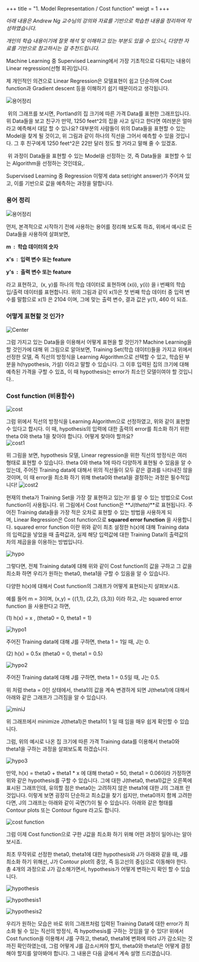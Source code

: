 +++
title = "1. Model Representation / Cost function"
weigt = 1
+++

_아래 내용은 Andrew Ng 교수님의 강의와 자료를 기반으로 학습한 내용을 정리하여 작성하였습니다._

_개인의 학습 내용이기에 잘못 해석 및 이해하고 있는 부분도 있을 수 있으니, 다양한 자료를 기반으로 참고하시는 걸 추천드립니다._

Machine Learning 중 Supervised Learning에서 가장 기초적으로 다뤄지는 내용이 Linear regression(선형 회귀)입니다.

제 개인적인 의견으로 Linear Regression은 모델표현이 쉽고 단순하며 Cost function과 Gradient descent 등을 이해하기 쉽기 때문이라고 생각됩니다.  

![용어정리](https://img1.daumcdn.net/thumb/R1280x0/?scode=mtistory2&fname=http%3A%2F%2Fcfile4.uf.tistory.com%2Fimage%2F997C164E5A5DE803271B61)

 위의 그래프를 보시면, Portland의 집 크기에 따른 가격 Data를 표현한 그래프입니다. 위 Data들을 보고 친구가 만약, 1250 feet^2의 집을 사고 싶다고 한다면 여러분은 얼마라고 예측해서 대답 할 수 있나요? 대부분의 사람들이 위의 Data들을 표현할 수 있는 Model을 찾게 될 것이고, 위 그림과 같이 하나의 직선을 그어서 예측할 수 있을 것입니다. 그 후 친구에게 1250 feet^2은 22만 달러 정도 할 거라고 말해 줄 수 있겠죠.

 위 과정이 Data들을 표현할 수 있는 Model을 선정하는 것, 즉 Data들을  표현할 수 있는 Algorithm을 선정하는 것인데요,.

Supervised Learning 중 Regression 이렇게 data set(right answer)가 주어져 있고, 이를 기반으로 값을 예측하는 과정을 말합니다.

### 용어 정리

![용어정리](https://img1.daumcdn.net/thumb/R1280x0/?scode=mtistory2&fname=http%3A%2F%2Fcfile10.uf.tistory.com%2Fimage%2F994CA24F5A5DE9B118295F)


먼저, 본격적으로 시작하기 전에 사용하는 용어를 정리해 보도록 하죠, 위에서 예시로 든 Data들을 사용하여 살펴보면, 

**m  :  학습 데이터의 숫자**

**x's  :  입력 변수 또는 feature**

**y's  :  출력 변수 또는 feature**

라고 표현하고,  (x, y)를 하나의 학습 데이터로 표현하며 (x(i), y(i)) 을 i 번째의 학습 입/출력 데이터를 표현합니다. 위의 그림과 같이 x(1)은 첫 번째 학습 데이터 중 입력 변수를 말함으로 x(1) 은 2104 이며, 그에 맞는 출력 변수, 결과 값은 y(1), 460 이 되죠.


### 어떻게 표현할 것 인가?

![Center](https://img1.daumcdn.net/thumb/R1280x0/?scode=mtistory2&fname=http%3A%2F%2Fcfile26.uf.tistory.com%2Fimage%2F996F26335A5DEB460DE5A1)
  

그럼 가지고 있는 Data들을 이용해서 어떻게 표현을 할 것인가? Machine Learning을 할 것인가에 대해 위 그림으로 알아보면, Training Set(학습 데이터)들을 가지고 위에서 선정한 모델, 즉 직선의 방정식을 Learning Algorithm으로 선택할 수 있고, 학습된 부분을 h(hypothesis, 가설) 이라고 말할 수 있습니다. 그 이후 입력된 집의 크기에 대해 예측된 가격을 구할 수 있죠, 이 때 hypothesis는 error가 최소인 모델이여야 할 것입니다..

### Cost function (비용함수)
![cost](https://img1.daumcdn.net/thumb/R1280x0/?scode=mtistory2&fname=http%3A%2F%2Fcfile28.uf.tistory.com%2Fimage%2F9932294A5A5DF4FD0DEC64)

그럼 위에서 직선의 방정식을 Learning Algorithm으로 선정하였고, 위와 같이 표현할 수 있다고 합시다. 이 때, hypothesis의 입력에 대한 출력의 error를 최소화 하기 위한 theta 0와 theta 1을 찾아야 합니다. 어떻게 찾아야 할까요?  
![cost1](https://img1.daumcdn.net/thumb/R1280x0/?scode=mtistory2&fname=http%3A%2F%2Fcfile1.uf.tistory.com%2Fimage%2F99E7B13C5A5DF57C22D6FF)

위 그림을 보면, hypothesis 모델, Linear regression을 위한 직선의 방정식은 여러 형태로 표현할 수 있습니다. theta 0와 theta 1에 따라 다양하게 표현될 수 있음을 알 수 있는데, 주어진 Training data에 대해서 위의 직선들이 모두 같은 결과를 나타내진 않을 것이며, 이 때 error을 최소화 하기 위해 theta0와 theta1을 결정하는 과정은 필수적입니다!
![cost2](https://img1.daumcdn.net/thumb/R1280x0/?scode=mtistory2&fname=http%3A%2F%2Fcfile3.uf.tistory.com%2Fimage%2F99336F435A5DF6210FEEEA)


현재의 theta가 Training Set을 가장 잘 표현하고 있는가! 를 알 수 있는 방법으로 Cost function이 사용됩니다. 위 그림에서 Cost function은 **_J(theta)_**로 표현됩니다. 주어진 Training data들을 가장 적은 오차로 표현할 수 있는 방법을 사용하게 되며, Linear Regression은 Cost function으로 **squared error function** 을 사용합니다. squared error function 이란 위와 같이 최초 설정한 h(x)에 대해 Training data의 입력값을 넣었을 때 출력값과, 실제 해당 입력값에 대한 Training Data의 출력값의 차의 제곱을을 이용하는 방법입니다. 

![hypo](https://img1.daumcdn.net/thumb/R1280x0/?scode=mtistory2&fname=http%3A%2F%2Fcfile28.uf.tistory.com%2Fimage%2F99FBFB375A5DF7A52EBE0D)

그렇다면, 전체 Training data에 대해 위와 같이 Cost function의 값을 구하고 그 값을 최소화 하면 우리가 원하는 theta0, theta1을 구할 수 있음을 알 수 있습니다.

다양한 h(x)에 대해서 Cost function의 그래프가 어떻게 표현되는지 살펴보시죠.

예를 들어 m = 3이며, (x,y) = {(1,1), (2,2), (3,3)} 이라 하고, J는 squared error function 을 사용한다고 하면,

(1) h(x) = x , (theta0 = 0, theta1 = 1)

![hypo1](https://img1.daumcdn.net/thumb/R1280x0/?scode=mtistory2&fname=http%3A%2F%2Fcfile9.uf.tistory.com%2Fimage%2F9913F7435A5DF90C23CBDD)

주어진 Training data에 대해 J를 구하면, theta 1 = 1일 때, J는 0.

(2) h(x) = 0.5x (theta0 = 0, theta1 = 0.5)

![hypo2](https://img1.daumcdn.net/thumb/R1280x0/?scode=mtistory2&fname=http%3A%2F%2Fcfile24.uf.tistory.com%2Fimage%2F999F064C5A5DF96A2824E7)

주어진 Training data에 대해 J를 구하면, theta 1 = 0.5일 때, J는 0.5.

위 처럼 theta = 0인 상태에서, theta1의 값을 계속 변경하게 되면 J(theta1)에 대해서 아래와 같은 그래프가 그려짐을 알 수 있습니다.

![miniJ](https://img1.daumcdn.net/thumb/R1280x0/?scode=mtistory2&fname=http%3A%2F%2Fcfile7.uf.tistory.com%2Fimage%2F992AFA415A5DF9DF03B14E)

위 그래프에서 minimize J(theta1)은 theta1이 1 일 때 임을 매우 쉽게 확인할 수 있습니다.

그럼, 위의 예시로 나온 집 크기에 따른 가격 Training data를 이용해서 theta0와 theta1을 구하는 과정을 살펴보도록 하겠습니다.

![hypo3](https://img1.daumcdn.net/thumb/R1280x0/?scode=mtistory2&fname=http%3A%2F%2Fcfile4.uf.tistory.com%2Fimage%2F9951444A5A5DFB642C7782)

만약, h(x) = theta0 + theta1 \* x 에 대해 theta0 = 50, theta1 = 0.06이라 가정하면 위와 같은 hypothesis를 구할 수 있습니다. 그에 대한 J(theta0, theta1)값은 오른쪽에 표시된 그래프인데, 유의할 점은 theta0는 고려하지 않은 theta1에 대한 J의 그래프 란 것입니다. 이렇게 보면 굉장히 단순하고 최소값을 찾기 쉽지만, theta0까지 함께 고려한다면, J의 그래프는 아래와 같이 곡면(?)이 될 수 있습니다. 아래와 같은 형태를 Contour plots 또는 Contour figure 라고도 합니다.

![cost function](https://img1.daumcdn.net/thumb/R1280x0/?scode=mtistory2&fname=http%3A%2F%2Fcfile6.uf.tistory.com%2Fimage%2F99DAB7415A5E0446415D3A)

그럼 이제 Cost function으로 구한 J값을 최소화 하기 위해 어떤 과정이 일어나는 알아보시죠.

최초 무작위로 선정한 theta0, theta1에 대한 hypothesis와 J가 아래와 같을 때, J를 최소화 하기 위해선, J가 Contour plot의 중앙, 즉 등고선의 중심으로 이동해야 한다. 총 4개의 과정으로 J가 감소해가면서, hypothesis가 어떻게 변하는지 확인 할 수 있습니다.

![hypothesis](https://img1.daumcdn.net/thumb/R1280x0/?scode=mtistory2&fname=http%3A%2F%2Fcfile9.uf.tistory.com%2Fimage%2F99FDB33C5A5E04F410AA10)

![hypothesis1](https://img1.daumcdn.net/thumb/R1280x0/?scode=mtistory2&fname=http%3A%2F%2Fcfile22.uf.tistory.com%2Fimage%2F99FD123C5A5E04F4100268)

![hypothesis2](https://img1.daumcdn.net/thumb/R1280x0/?scode=mtistory2&fname=http%3A%2F%2Fcfile1.uf.tistory.com%2Fimage%2F9997A73C5A5E04F421DBF5)

우리가 원하는 모습은 바로 위의 그래프처럼 입력된 Training Data에 대한 error가 최소화 될 수 있는 직선의 방정식, 즉 hypothesis를 구하는 것임을 알 수 있다! 위에서 Cost function을 이용해서 J를 구하고, theta0, theta1에 변화에 따라 J가 감소되는 것 까진 확인하였는데, 그럼 어떻게 J를 감소시켜야 할지, theta0와 theta1은 어떻게 결정해야 할지를 알아봐야 합니다. 그 내용은 다음 글에서 계속 설명 드리겠습니다.